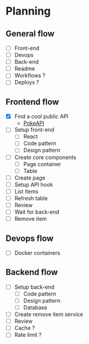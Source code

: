 # Planning

## General flow

- [ ] Front-end
- [ ] Devops
- [ ] Back-end
- [ ] Readme
- [ ] Workflows ?
- [ ] Deploys ?

## Frontend flow

- [x] Find a cool public API
  - [PokeAPI](https://pokeapi.co/docs/v2)
- [ ] Setup front-end
  - [ ] React
  - [ ] Code pattern
  - [ ] Design pattern
- [ ] Create core components
  - [ ] Page container
  - [ ] Table
- [ ] Create page
- [ ] Setup API hook
- [ ] List items
- [ ] Refresh table
- [ ] Review
- [ ] Wait for back-end
- [ ] Remove item

## Devops flow

- [ ] Docker containers

## Backend flow

- [ ] Setup back-end
  - [ ] Code pattern
  - [ ] Design pattern
  - [ ] Database
- [ ] Create remove item service
- [ ] Review
- [ ] Cache ?
- [ ] Rate limit ?
